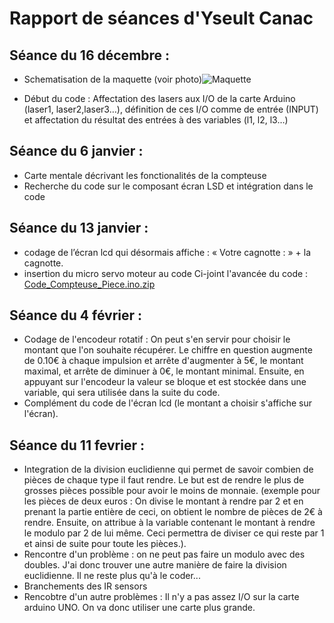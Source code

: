 Rapport de séances d'Yseult Canac
==
Séance du 16 décembre :
-- 
* Schematisation de la maquette (voir photo)![Maquette](https://user-images.githubusercontent.com/120583392/208371088-4b3ca3a4-0e2e-434f-ba41-54d8d0e72067.jpeg)

* Début du code : Affectation des lasers aux I/O de la carte Arduino (laser1, laser2,laser3…), définition de ces I/O comme de entrée (INPUT) et affectation du résultat des entrées à des variables (l1, l2, l3…)

Séance du 6 janvier : 
--
* Carte mentale décrivant les fonctionalités de la compteuse 
* Recherche du code sur le composant écran LSD et intégration dans le code

Séance du 13 janvier : 
--
* codage de l’écran lcd qui désormais affiche : « Votre cagnotte : » + la cagnotte.
* insertion du micro servo moteur au code
Ci-joint l'avancée du code : [Code_Compteuse_Piece.ino.zip](https://github.com/Yseulttt/Projet_Arduino/files/10415652/Code_Compteuse_Piece.ino.zip)

Séance du 4 février :
--
* Codage de l'encodeur rotatif : On peut s'en servir pour choisir le montant que l'on souhaite récupérer. Le chiffre en question augmente de 0.10€ à chaque impulsion et arrête d'augmenter à 5€, le montant maximal, et arrête de diminuer à 0€, le montant minimal. Ensuite, en appuyant sur l'encodeur la valeur se bloque et est stockée dans une variable, qui sera utilisée dans la suite du code. 
* Complément du code de l'écran lcd (le montant a choisir s'affiche sur l'écran).

Séance du 11 fevrier :
--
* Integration de la division euclidienne qui permet de savoir combien de pièces de chaque type il faut rendre. Le but est de rendre le plus de grosses pièces possible pour avoir le moins de monnaie. (exemple pour les pièces de deux euros : On divise le montant à rendre par 2 et en prenant la partie entière de ceci, on obtient le nombre de pièces de 2€ à rendre. Ensuite, on attribue à la variable contenant le montant à rendre le modulo par 2 de lui même. Ceci permettra de diviser ce qui reste par 1 et ainsi de suite pour toute les pièces.).
* Rencontre d'un problème : on ne peut pas faire un modulo avec des doubles. J'ai donc trouver une autre manière de faire la division euclidienne. Il ne reste plus qu'à le coder...
* Branchements des IR sensors
* Rencobtre d'un autre problèmes : Il n'y a pas assez I/O sur la carte arduino UNO. On va donc utiliser une carte plus grande.
